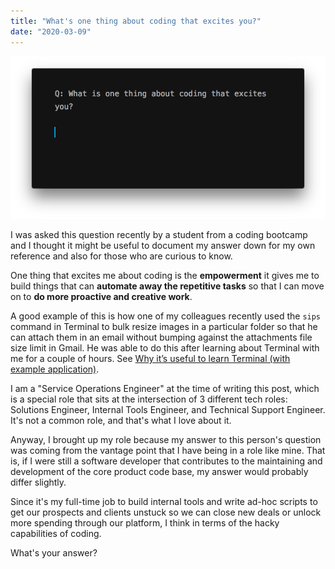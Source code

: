 ```yaml
---
title: "What's one thing about coding that excites you?"
date: "2020-03-09"
---
```


![what is one thing about coding that excites you?](images/what-is-one-thing-about-coding-that-excites-you-nick-ang-blog-3.png)

I was asked this question recently by a student from a coding bootcamp and I thought it might be useful to document my answer down for my own reference and also for those who are curious to know.

One thing that excites me about coding is the **empowerment** it gives me to build things that can **automate away the repetitive tasks** so that I can move on to **do more proactive and creative work**.

A good example of this is how one of my colleagues recently used the `sips` command in Terminal to bulk resize images in a particular folder so that he can attach them in an email without bumping against the attachments file size limit in Gmail. He was able to do this after learning about Terminal with me for a couple of hours. See [Why it’s useful to learn Terminal (with example application)](/2020-03-08-why-useful-to-learn-terminal-with-example-application/).

I am a "Service Operations Engineer" at the time of writing this post, which is a special role that sits at the intersection of 3 different tech roles: Solutions Engineer, Internal Tools Engineer, and Technical Support Engineer. It's not a common role, and that's what I love about it.

Anyway, I brought up my role because my answer to this person's question was coming from the vantage point that I have being in a role like mine. That is, if I were still a software developer that contributes to the maintaining and development of the core product code base, my answer would probably differ slightly.

Since it's my full-time job to build internal tools and write ad-hoc scripts to get our prospects and clients unstuck so we can close new deals or unlock more spending through our platform, I think in terms of the hacky capabilities of coding.

What's your answer?
